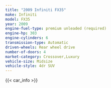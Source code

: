 ```yaml
---
title: "2009 Infiniti FX35"
make: Infiniti
model: FX35
year: 2009
engine-fuel-type: premium unleaded (required)
engine-hp: 303
engine-cylinders: 6
transmission-type: Automatic
driven-wheels: Rear wheel drive
number-of-doors: 4
market-category: Crossover,Luxury
vehicle-size: Midsize
vehicle-style: 4dr SUV
---
```


{{< car_info >}}
